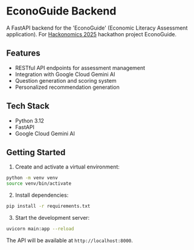 # EconoGuide Backend

A FastAPI backend for the 'EconoGuide' (Economic Literacy Assessment application).
For [Hackonomics 2025](https://hackonomics25.devpost.com/) hackathon project EconoGuide.

## Features

- RESTful API endpoints for assessment management
- Integration with Google Cloud Gemini AI
- Question generation and scoring system
- Personalized recommendation generation

## Tech Stack

- Python 3.12
- FastAPI
- Google Cloud Gemini AI 


## Getting Started

1. Create and activate a virtual environment:
```bash
python -m venv venv
source venv/bin/activate
```

2. Install dependencies:
```bash
pip install -r requirements.txt
```

3. Start the development server:
```bash
uvicorn main:app --reload
```

The API will be available at `http://localhost:8000`.
